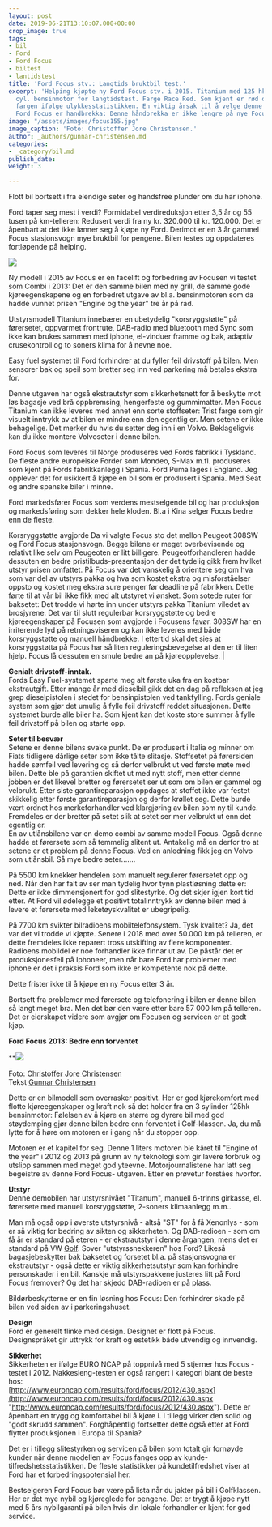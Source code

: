 ```yaml
---
layout: post
date: 2019-06-21T13:10:07.000+00:00
crop_image: true
tags:
- bil
- Ford
- Ford Focus
- biltest
- lantidstest
title: 'Ford Focus stv.: Langtids bruktbil test.'
excerpt: 'Helping kjøpte ny Ford Focus stv. i 2015. Titanium med 125 hk 1 liters 3
  cyl. bensinmotor for langtidstest. Farge Race Red. Som kjent er rød den sikreste
  fargen ifølge ulykkesstatistikken. En viktig årsak til å velge denne modellen av
  Ford Focus er handbrekka: Denne håndbrekka er ikke lengre på nye Focus. '
image: "/assets/images/focus155.jpg"
image_caption: 'Foto: Christoffer Jore Christensen.'
author: _authors/gunnar-christensen.md
categories:
- _category/bil.md
publish_date: 
weight: 3

---
```

Flott bil bortsett i fra elendige seter og handsfree plunder om du har iphone.

Ford taper seg mest i verdi? Formidabel verdireduksjon etter 3,5 år og 55 tusen på km-telleren: Redusert verdi fra ny kr. 320.000 til kr. 120.000. Det er åpenbart at det ikke lønner seg å kjøpe ny Ford. Derimot er en 3 år gammel Focus stasjonsvogn mye bruktbil for pengene. Bilen testes og oppdateres fortløpende på helping.

![](https://wwww.helping.no/assets/images/focus155.jpg)

Ny modell i 2015 av Focus er en facelift og forbedring av Focusen vi testet som Combi i 2013: Det er den samme bilen med ny grill, de samme gode kjøreegenskapene og en forbedret utgave av bl.a. bensinmotoren som da hadde vunnet prisen "Engine og the year" tre år på rad.

Utstyrsmodell Titanium innebærer en ubetydelig "korsryggstøtte" på førersetet, oppvarmet frontrute, DAB-radio med bluetooth med Sync som ikke kan brukes sammen med iphone, el-vinduer framme og bak, adaptiv crusekontroll og to soners klima for å nevne noe.

Easy fuel systemet til Ford forhindrer at du fyller feil drivstoff på bilen. Men sensorer bak og speil som bretter seg inn ved parkering må betales ekstra for.

Denne utgaven har også ekstrautstyr som sikkerhetsnett for å beskytte mot løs bagasje ved brå oppbremsing, hengerfeste og gummimatter. Men Focus Titanium kan ikke leveres med annet enn sorte stoffseter: Trist farge som gir visuelt inntrykk av at bilen er mindre enn den egentlig er. Men setene er ikke behagelige. Det merker du hvis du setter deg inn i en Volvo. Beklageligvis kan du ikke montere Volvoseter i denne bilen.

Ford Focus som leveres til Norge produseres ved Fords fabrikk i Tyskland. De fleste andre europeiske Forder som Mondeo, S-Max m.fl. produseres som kjent på Fords fabrikkanlegg i Spania. Ford Puma lages i England. Jeg opplever det for usikkert å kjøpe en bil som er produsert i Spania. Med Seat og andre spanske biler i minne.

Ford markedsfører Focus som verdens mestselgende bil og har produksjon og markedsføring som dekker hele kloden. Bl.a i Kina selger Focus bedre enn de fleste.

Korsryggstøtte avgjorde Da vi valgte Focus sto det mellon Peugeot 308SW og Ford Focus stasjonsvogn. Begge bilene er meget overbevisende og relativt like selv om Peugeoten er litt billigere. Peugeotforhandleren hadde dessuten en bedre pristilbuds-presentasjon der det tydelig gikk frem hvilket utstyr prisen omfattet. På Focus var det vanskelig å orientere seg om hva som var del av utstyrs pakka og hva som kostet ekstra og misforståelser oppsto og kostet meg ekstra sure penger før deadline på fabrikken. Dette førte til at vår bil ikke fikk med alt utstyret vi ønsket. Som sotede ruter for baksetet: Det trodde vi hørte inn under utstyrs pakka Titanium viledet av brosjyrene. Det var til slutt regulerbar korsryggstøtte og bedre kjøreegenskaper på Focusen som avgjorde i Focusens favør. 308SW har en irriterende lyd på retningsviseren og kan ikke leveres med både korsryggstøtte og manuell håndbrekke. I ettertid skal det sies at korsryggstøtta på Focus har så liten reguleringsbevegelse at den er til liten hjelp. Focus lå dessuten en smule bedre an på kjøreopplevelse. |

**Genialt drivstoff-inntak.**  
Fords Easy Fuel-systemet sparte meg alt første uka fra en kostbar ekstrautgift. Etter mange år med dieselbil gikk det en dag på refleksen at jeg grep dieselpistolen i stedet for bensinpistolen ved tankfylling. Fords geniale system som gjør det umulig å fylle feil drivstoff reddet situasjonen. Dette systemet burde alle biler ha. Som kjent kan det koste store summer å fylle feil drivstoff på bilen og starte opp.

**Seter til besvær**  
Setene er denne bilens svake punkt. De er produsert i Italia og minner om Fiats tidligere dårlige seter som ikke tålte slitasje. Stoffsetet på førersiden hadde sømfeil ved levering og så derfor velbrukt ut ved første møte med bilen. Dette ble på garantien skiftet ut med nytt stoff, men etter denne jobben er det likevel bretter og førersetet ser ut som om bilen er gammel og velbrukt. Etter siste garantireparasjon oppdages at stoffet ikke var festet skikkelig etter første garantireparasjon og derfor krøllet seg. Dette burde vært ordnet hos merkeforhandler ved klargjøring av bilen som ny til kunde. Fremdeles er der bretter på setet slik at setet ser mer velbrukt ut enn det egentlig er.  
En av utlånsbilene var en demo combi av samme modell Focus. Også denne hadde et førersete som så temmelig slitent ut. Antakelig må en derfor tro at setene er et problem på denne Focus. Ved en anledning fikk jeg en Volvo som utlånsbil. Så mye bedre seter.......

På 5500 km knekker hendelen som manuelt regulerer førersetet opp og ned. Når den har falt av ser man tydelig hvor tynn plastløsning dette er: Dette er ikke dimmensjonert for god slitestyrke. Og det skjer igjen kort tid etter. At Ford vil ødelegge et positivt totalinntrykk av denne bilen med å levere et førersete med leketøyskvalitet er ubegripelig.

På 7700 km svikter bilradioens mobiltelefonsystem. Tysk kvalitet? Ja, det var det vi trodde vi kjøpte. Senere i 2018 med over 50.000 km på telleren, er dette fremdeles ikke reparert tross utskifting av flere komponenter. Radioens mobildel er noe forhandler ikke finnar ut av. De påstår det er produksjonesfeil på Iphoneer, men når bare Ford har problemer med  
iphone er det i praksis Ford som ikke er kompetente nok på dette.

Dette frister ikke til å kjøpe en ny Focus etter 3 år.

Bortsett fra problemer med førersete og telefonering i bilen er denne bilen så langt meget bra. Men det bør den være etter bare 57 000 km på telleren. Det er eierskapet videre som avgjør om Focusen og servicen er et godt kjøp.

**Ford Focus 2013: Bedre enn forventet**

\**![](https://wwww.helping.no/assets/images/focus1.jpg)

Foto: [Christoffer Jore Christensen](http://www.helping.no/christoffer.htm)  
Tekst [Gunnar Christensen](http://www.helping.no/gunnar.htm)

Dette er en bilmodell som overrasker positivt. Her er god kjørekomfort med flotte kjøreegenskaper og kraft nok så det holder fra en 3 sylinder 125hk bensinmotor: Følelsen av å kjøre en større og dyrere bil med god støydemping gjør denne bilen bedre enn forventet i Golf-klassen. Ja, du må lytte for å høre om motoren er i gang når du stopper opp.

Motoren er et kapitel for seg. Denne 1 liters motoren ble kåret til "Engine of the year" i 2012 og 2013 på grunn av ny teknologi som gir lavere forbruk og utslipp sammen med meget god yteevne. Motorjournalistene har latt seg begeistre av denne Ford Focus- utgaven. Etter en prøvetur forståes hvorfor.

**Utstyr**  
Denne demobilen har utstyrsnivået "Titanum", manuell 6-trinns girkasse, el. førersete med manuell korsryggstøtte, 2-soners klimaanlegg m.m..

Man må også opp i øverste utstyrsnivå - altså "ST" for å få Xenonlys - som er så viktig for bedring av sikten og sikkerheten. Og DAB-radioen - som om få år er standard på eteren - er ekstrautstyr i denne årgangen, mens det er standard på VW [Golf](http://www.helping.no/golf7.htm). Sover "utstyrssnekkeren" hos Ford? Likeså bagasjebeskytter bak baksetet og forsetet bl.a. på stasjonsvogna er ekstrautstyr - også dette er viktig sikkerhetsutstyr som kan forhindre personskader i en bil. Kanskje må utstyrspakkene justeres litt på Ford  
Focus fremover? Og det har skjedd DAB-radioen er på plass.

Bildørbeskytterne er en fin løsning hos Focus: Den forhindrer skade på  
bilen ved siden av i parkeringshuset.

**Design**  
Ford er generelt flinke med design. Designet er flott på Focus. Designspråket gir uttrykk for kraft og estetikk både utvendig og innvendig.

**Sikkerhet**  
Sikkerheten er ifølge EURO NCAP på toppnivå med 5 stjerner hos Focus - testet i 2012. Nakkesleng-testen er også rangert i kategori blant de beste hos:  
[http://www.euroncap.com/results/ford/focus/2012/430.aspx](http://www.euroncap.com/results/ford/focus/2012/430.aspx "http://www.euroncap.com/results/ford/focus/2012/430.aspx"). Dette er åpenbart en trygg og komfortabel bil å kjøre i. I tillegg virker den solid og "godt skrudd sammen". Forghåpentlig fortsetter dette også etter at Ford flytter produksjonen i Europa til Spania?

Det er i tillegg slitestyrken og servicen på bilen som totalt gir fornøyde kunder når denne modellen av Focus fanges opp av kunde-tilfredshetsstatistikken. De fleste statistikker på kundetilfredshet viser at Ford har et forbedringspotensial her.

Bestselgeren Ford Focus bør være på lista når du jakter på bil i Golfklassen. Her er det mye nybil og kjøreglede for pengene. Det er trygt å kjøpe nytt med 5 års nybilgaranti på bilen hvis din lokale forhandler er kjent for god service.